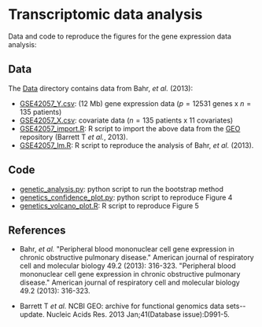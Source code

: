 # Transcriptomic data analysis

Data and code to reproduce the figures for the gene expression data analysis:

## Data

The  [Data](Data) directory contains data from Bahr, *et al.* (2013):

- [GSE42057_Y.csv](Data/GSE42057_Y.csv): (12 Mb) gene expression data ($p=12531$ genes x $n=135$ patients)
- [GSE42057_X.csv](Data/GSE42057_X.csv): covariate data ($n=135$ patients x $11$ covariates)
- [GSE42057_import.R](Data/GSE42057_import.R): R script to import the above data from the [GEO](https://www.ncbi.nlm.nih.gov/geo/) repository (Barrett T *et al.*, 2013).
- [GSE42057_lm.R](Data/GSE42057_lm.R): R script to reproduce the analysis of Bahr, *et al.* (2013).

## Code

- [genetic_analysis.py](Genetics_Data_analysis/genetic_analysis.py): python script to run the bootstrap method
- [genetics_confidence_plot.py](Genetics_confidence_curves/genetics_confidence_plot.py): python script to reproduce Figure 4
- [genetics_volcano_plot.R](Volcano_plot/genetics_volcano_plot.R): R script to reproduce Figure 5

## References

- Bahr, *et al.* "Peripheral blood mononuclear cell gene expression in chronic obstructive pulmonary disease." American journal of respiratory cell and molecular biology 49.2 (2013): 316-323. "Peripheral blood mononuclear cell gene expression in chronic obstructive pulmonary disease." American journal of respiratory cell and molecular biology 49.2 (2013): 316-323.

-  Barrett T *et al.* NCBI GEO: archive for functional genomics data sets--update.
Nucleic Acids Res. 2013 Jan;41(Database issue):D991-5.